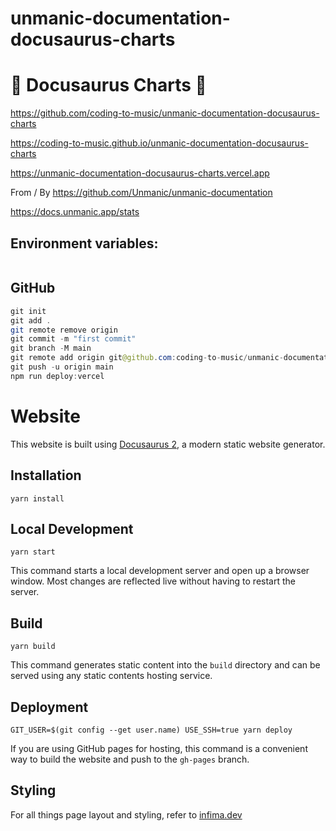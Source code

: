 # unmanic-documentation-docusaurus-charts

# 🚀 Docusaurus Charts 🚀

https://github.com/coding-to-music/unmanic-documentation-docusaurus-charts

https://coding-to-music.github.io/unmanic-documentation-docusaurus-charts

https://unmanic-documentation-docusaurus-charts.vercel.app

From / By https://github.com/Unmanic/unmanic-documentation

https://docs.unmanic.app/stats

## Environment variables:

```java

```

## GitHub

```java
git init
git add .
git remote remove origin
git commit -m "first commit"
git branch -M main
git remote add origin git@github.com:coding-to-music/unmanic-documentation-docusaurus-charts.git
git push -u origin main
npm run deploy:vercel
```

# Website

This website is built using [Docusaurus 2](https://v2.docusaurus.io/), a modern static website generator.

## Installation

```console
yarn install
```

## Local Development

```console
yarn start
```

This command starts a local development server and open up a browser window. Most changes are reflected live without having to restart the server.

## Build

```console
yarn build
```

This command generates static content into the `build` directory and can be served using any static contents hosting service.

## Deployment

```console
GIT_USER=$(git config --get user.name) USE_SSH=true yarn deploy
```

If you are using GitHub pages for hosting, this command is a convenient way to build the website and push to the `gh-pages` branch.

## Styling

For all things page layout and styling, refer to [infima.dev](https://infima.dev/)
